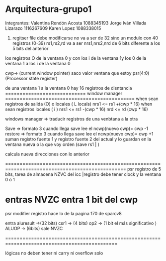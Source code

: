 # Arquitectura-grupo1
Integrantes:
Valentina Rendón Acosta 1088345193
Jorge Iván Villada Lizarazo 1116267609
Karen Lopez 1088338015


1) regitser file debe modificarse no va a ser de 32 sino un modulo con 40 registros (0-39)
rs1,rs2,rd va a ser nrs1,nrs2,nrd de 6 bits diferente a los 5 bits del anterior

los registros O de la ventana 0 y con los i de la ventana 1y los 0 de la ventana 1 a los i de la ventana 0

cwp-> (current window pointer) saco valor ventana que estoy 
      psr(4:0)
      (Processor state register)
                                 
de una ventana 1 a la ventana 0 hay 16 registros de disntancia  
============================ window manager =============================================
when sean registros de  salida (O) o locales ( L locals) nrs1 <= rs1 +(cwp * 16)
when sean registros locales ( i       ) nrs1 <= rs1 -(cwp * 16)
nrd <= rd (cwp * 16)

windows manager => traducir registros de una venbtana a la otra 
                   
Save => formato 3 cuando llega save lee el ncwp(nuevo cwp)= cwp -1
restore => formato 3 cuando llega save lee el ncwp(nuevo cwp)= cwp +1
suman registro fuente 1 y registro fuente 2 del actual y lo guardan en la ventana nueva o la que voy
orden (save rs1 | )

calcula nueva direcciones con lo anterior

================================================================================================
psr  registro de 5 bits, tarea de almacena NZVC del icc |registro debe tener clock 
y la ventana 0 ó 1 

entras NVZC
entra 1 bit del cwp
================================================================================================
psr modifier registro  hace lo de la pagina 170 de sparcv8

entra aluresult ->(32 bits)
        csr1 -> (4 bits)
        op2 -> (1 bit el más significativo )
        ALUOP -> (6bits)
 sale NVZC       
      
=============================================================================================

lógicas no deben tener ni carry ni overflow solo 
